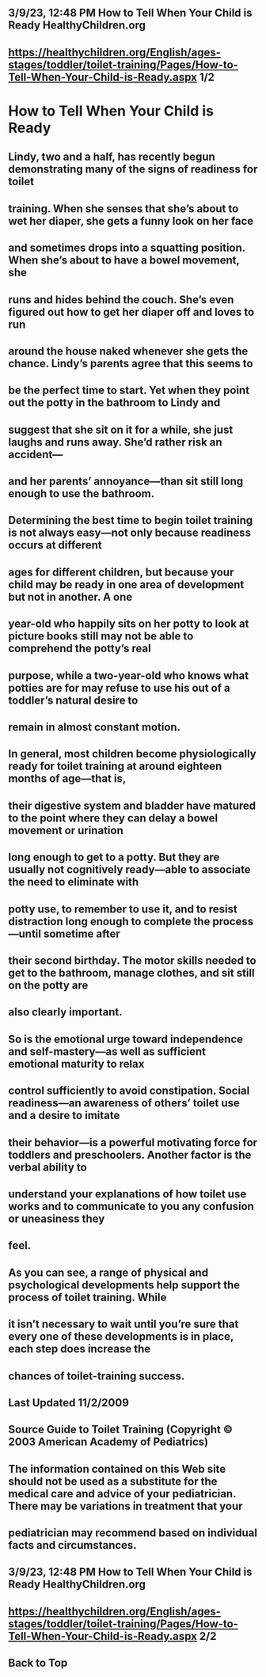 ## 3/9/23, 12:48 PM How to Tell When Your Child is Ready HealthyChildren.org 

## https://healthychildren.org/English/ages-stages/toddler/toilet-training/Pages/How-to-Tell-When-Your-Child-is-Ready.aspx 1/2 

# How to Tell When Your Child is Ready 

## Lindy, two and a half, has recently begun demonstrating many of the signs of readiness for toilet 

## training. When she senses that she’s about to wet her diaper, she gets a funny look on her face 

## and sometimes drops into a squatting position. When she’s about to have a bowel movement, she 

## runs and hides behind the couch. She’s even figured out how to get her diaper off and loves to run 

## around the house naked whenever she gets the chance. Lindy’s parents agree that this seems to 

## be the perfect time to start. Yet when they point out the potty in the bathroom to Lindy and 

## suggest that she sit on it for a while, she just laughs and runs away. She’d rather risk an accident— 

## and her parents’ annoyance—than sit still long enough to use the bathroom. 

## Determining the best time to begin toilet training is not always easy—not only because readiness occurs at different 

## ages for different children, but because your child may be ready in one area of development but not in another. A one

## year-old who happily sits on her potty to look at picture books still may not be able to comprehend the potty’s real 

## purpose, while a two-year-old who knows what potties are for may refuse to use his out of a toddler’s natural desire to 

## remain in almost constant motion. 

## In general, most children become physiologically ready for toilet training at around eighteen months of age—that is, 

## their digestive system and bladder have matured to the point where they can delay a bowel movement or urination 

## long enough to get to a potty. But they are usually not cognitively ready—able to associate the need to eliminate with 

## potty use, to remember to use it, and to resist distraction long enough to complete the process—until sometime after 

## their second birthday. The motor skills needed to get to the bathroom, manage clothes, and sit still on the potty are 

## also clearly important. 

## So is the emotional urge toward independence and self-mastery—as well as sufficient emotional maturity to relax 

## control sufficiently to avoid constipation. Social readiness—an awareness of others’ toilet use and a desire to imitate 

## their behavior—is a powerful motivating force for toddlers and preschoolers. Another factor is the verbal ability to 

## understand your explanations of how toilet use works and to communicate to you any confusion or uneasiness they 

## feel. 

## As you can see, a range of physical and psychological developments help support the process of toilet training. While 

## it isn’t necessary to wait until you’re sure that every one of these developments is in place, each step does increase the 

## chances of toilet-training success. 

## Last Updated 11/2/2009 

## Source Guide to Toilet Training (Copyright © 2003 American Academy of Pediatrics) 

## The information contained on this Web site should not be used as a substitute for the medical care and advice of your pediatrician. There may be variations in treatment that your 

## pediatrician may recommend based on individual facts and circumstances. 


## 3/9/23, 12:48 PM How to Tell When Your Child is Ready HealthyChildren.org 

## https://healthychildren.org/English/ages-stages/toddler/toilet-training/Pages/How-to-Tell-When-Your-Child-is-Ready.aspx 2/2 

## Back to Top 


